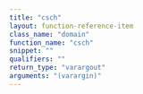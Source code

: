 ```yaml
---
title: "csch"
layout: function-reference-item
class_name: "domain"
function_name: "csch"
snippet: ""
qualifiers: ""
return_type: "varargout"
arguments: "(varargin)"
---
```


<pre class="help-text"></pre>